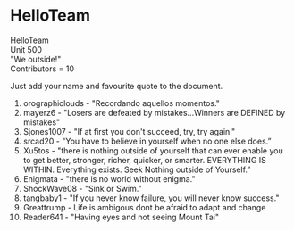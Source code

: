# HelloTeam 

HelloTeam  
Unit 500   
"We outside!"  
Contributors = 10

Just add your name and favourite quote to the document.  

1. orographiclouds - "Recordando aquellos momentos."
2. mayerz6 - "Losers are defeated by mistakes...Winners are DEFINED by mistakes"
3. Sjones1007 - "If at first you don't succeed, try, try again."
4. srcad20 - "You have to believe in yourself when no one else does.”
5. Xu5tos - "there is nothing outside of yourself that can ever enable you to get better, stronger, richer, quicker, or smarter. EVERYTHING IS WITHIN. Everything exists. Seek Nothing outside of Yourself.”
6. Enigmata - "there is no world without enigma."
7. ShockWave08 - "Sink or Swim."
8. tangbaby1 - "If you never know failure, you will never know success."
9. Greattrump - Life is ambigous dont be afraid to adapt and change
10. Reader641 - "Having eyes and not seeing Mount Tai"
